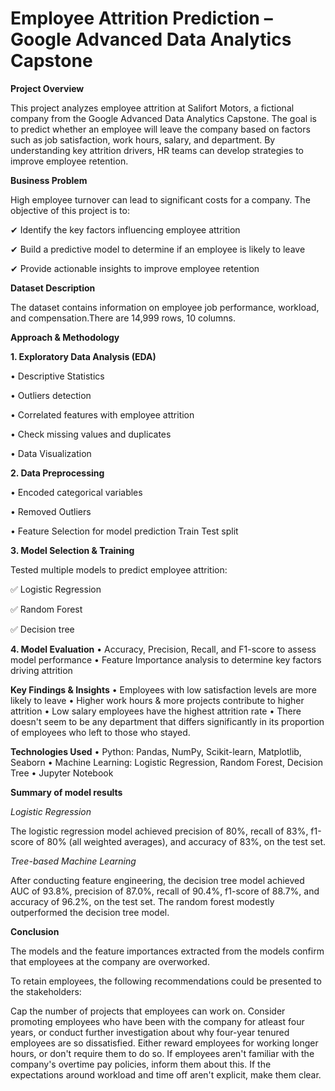 # Employee Attrition Prediction – Google Advanced Data Analytics Capstone

**Project Overview**

This project analyzes employee attrition at Salifort Motors, a fictional company from the Google Advanced Data Analytics Capstone. The goal is to predict whether an employee will leave the company based on factors such as job satisfaction, work hours, salary, and department. By understanding key attrition drivers, HR teams can develop strategies to improve employee retention.

**Business Problem**

High employee turnover can lead to significant costs for a company. The objective of this project is to:

✔ Identify the key factors influencing employee attrition

✔ Build a predictive model to determine if an employee is likely to leave

✔ Provide actionable insights to improve employee retention

**Dataset Description**

The dataset contains information on employee job performance, workload, and compensation.There are 14,999 rows, 10 columns.


**Approach & Methodology**

**1. Exploratory Data Analysis (EDA)**

• Descriptive Statistics

• Outliers detection	

• Correlated features with employee attrition

• Check missing values and duplicates

• Data Visualization

**2. Data Preprocessing**

• Encoded categorical variables 

• Removed Outliers

• Feature Selection for model prediction Train Test split

**3. Model Selection & Training**

Tested multiple models to predict employee attrition:

✅ Logistic Regression

✅ Random Forest 

✅ Decision tree

**4. Model Evaluation**
	•	Accuracy, Precision, Recall, and F1-score to assess model performance
	•	Feature Importance analysis to determine key factors driving attrition

**Key Findings & Insights**
	•	Employees with low satisfaction levels are more likely to leave
	•	Higher work hours & more projects contribute to higher attrition
	•	Low salary employees have the highest attrition rate
	•	There doesn't seem to be any department that differs significantly in its proportion of employees who left to those who stayed.

**Technologies Used**
	•	Python: Pandas, NumPy, Scikit-learn, Matplotlib, Seaborn
	•	Machine Learning: Logistic Regression, Random Forest, Decision Tree
	•	Jupyter Notebook
	

**Summary of model results**

_Logistic Regression_

The logistic regression model achieved precision of 80%, recall of 83%, f1-score of 80% (all weighted averages), and accuracy of 83%, on the test set.

_Tree-based Machine Learning_

After conducting feature engineering, the decision tree model achieved AUC of 93.8%, precision of 87.0%, recall of 90.4%, f1-score of 88.7%, and accuracy of 96.2%, on the test set. The random forest modestly outperformed the decision tree model.

**Conclusion**

The models and the feature importances extracted from the models confirm that employees at the company are overworked.

To retain employees, the following recommendations could be presented to the stakeholders:

Cap the number of projects that employees can work on.
Consider promoting employees who have been with the company for atleast four years, or conduct further investigation about why four-year tenured employees are so dissatisfied.
Either reward employees for working longer hours, or don't require them to do so.
If employees aren't familiar with the company's overtime pay policies, inform them about this. If the expectations around workload and time off aren't explicit, make them clear.
